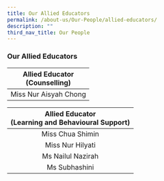 ```yaml
---
title: Our Allied Educators
permalink: /about-us/Our-People/allied-educators/
description: ""
third_nav_title: Our People
---
```

### Our Allied Educators

| Allied Educator<br>(Counselling) |
|:---:|
| Miss Nur Aisyah Chong |

| Allied Educator<br>(Learning and Behavioural Support) |
|:---:|
| Miss Chua Shimin |
| Miss Nur Hilyati |
| Ms Nailul Nazirah |
| Ms Subhashini |
